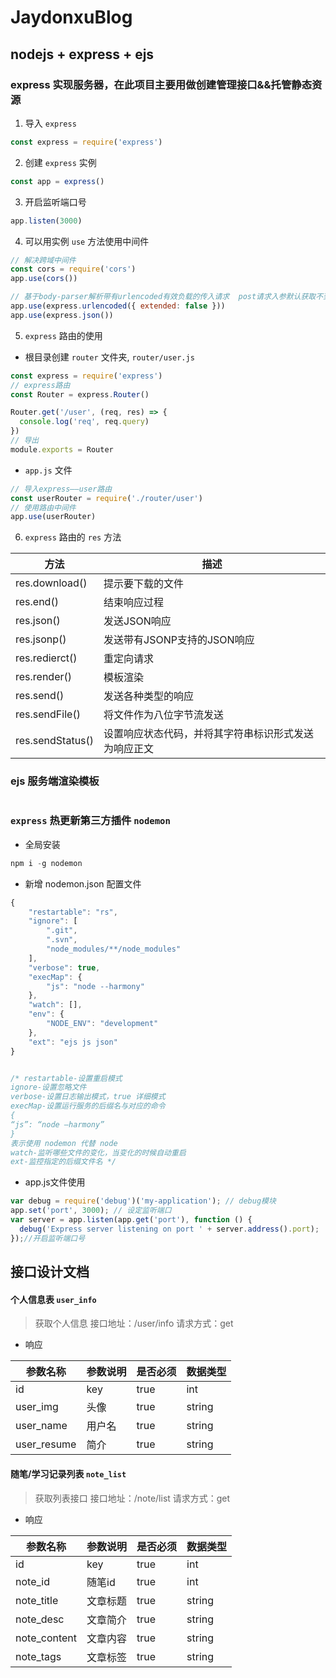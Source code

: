 # JaydonxuBlog

## nodejs + express + ejs

### express 实现服务器，在此项目主要用做创建管理接口&&托管静态资源

1. 导入 `express`

```js
const express = require('express')
```

2. 创建 `express` 实例

```js
const app = express()
```

3. 开启监听端口号

```js
app.listen(3000)
```

4. 可以用实例 `use` 方法使用中间件

```js
// 解决跨域中间件
const cors = require('cors')
app.use(cors())

// 基于body-parser解析带有urlencoded有效负载的传入请求  post请求入参默认获取不到，通过以下中间件可正常获得入参
app.use(express.urlencoded({ extended: false }))
app.use(express.json())
```

5. `express` 路由的使用

- 根目录创建 `router` 文件夹, `router/user.js`

```js
const express = require('express')
// express路由
const Router = express.Router()

Router.get('/user', (req, res) => {
  console.log('req', req.query)
})
// 导出
module.exports = Router
```

- `app.js` 文件

```js
// 导入express——user路由
const userRouter = require('./router/user')
// 使用路由中间件
app.use(userRouter)
```

6. `express` 路由的 `res` 方法

| 方法             | 描述                                                 |
| ---------------- | ---------------------------------------------------- |
| res.download()   | 提示要下载的文件                                     |
| res.end()        | 结束响应过程                                         |
| res.json()       | 发送JSON响应                                         |
| res.jsonp()      | 发送带有JSONP支持的JSON响应                          |
| res.redierct()   | 重定向请求                                           |
| res.render()     | 模板渲染                                             |
| res.send()       | 发送各种类型的响应                                   |
| res.sendFile()   | 将文件作为八位字节流发送                             |
| res.sendStatus() | 设置响应状态代码，并将其字符串标识形式发送为响应正文 |

### ejs 服务端渲染模板

```js

```

### `express` 热更新第三方插件 `nodemon`

- 全局安装

```js 
npm i -g nodemon 
```
- 新增 nodemon.json 配置文件

```js
{
    "restartable": "rs",  
    "ignore": [
        ".git",
        ".svn",
        "node_modules/**/node_modules"
    ],
    "verbose": true,
    "execMap": {
        "js": "node --harmony"
    },
    "watch": [],
    "env": {
        "NODE_ENV": "development"
    },
    "ext": "ejs js json"
}


/* restartable-设置重启模式
ignore-设置忽略文件
verbose-设置日志输出模式，true 详细模式
execMap-设置运行服务的后缀名与对应的命令
{
“js”: “node –harmony”
}
表示使用 nodemon 代替 node
watch-监听哪些文件的变化，当变化的时候自动重启
ext-监控指定的后缀文件名 */
```

- app.js文件使用

```js
var debug = require('debug')('my-application'); // debug模块
app.set('port', 3000); // 设定监听端口
var server = app.listen(app.get('port'), function () {
  debug('Express server listening on port ' + server.address().port);
});//开启监听端口号
```

## 接口设计文档

#### 个人信息表 `user_info`

> 获取个人信息
> 接口地址：/user/info
> 请求方式：get

- 响应

| 参数名称    | 参数说明 | 是否必须 | 数据类型 |
| ----------- | -------- | -------- | -------- |
| id          | key      | true     | int      |
| user_img    | 头像     | true     | string   |
| user_name   | 用户名   | true     | string   |
| user_resume | 简介     | true     | string   |

#### 随笔/学习记录列表 `note_list`

> 获取列表接口
> 接口地址：/note/list
> 请求方式：get

- 响应

| 参数名称     | 参数说明 | 是否必须 | 数据类型 |
| ------------ | -------- | -------- | -------- |
| id           | key      | true     | int      |
| note_id      | 随笔id   | true     | int      |
| note_title   | 文章标题 | true     | string   |
| note_desc    | 文章简介 | true     | string   |
| note_content | 文章内容 | true     | string   |
| note_tags    | 文章标签 | true     | string   |

